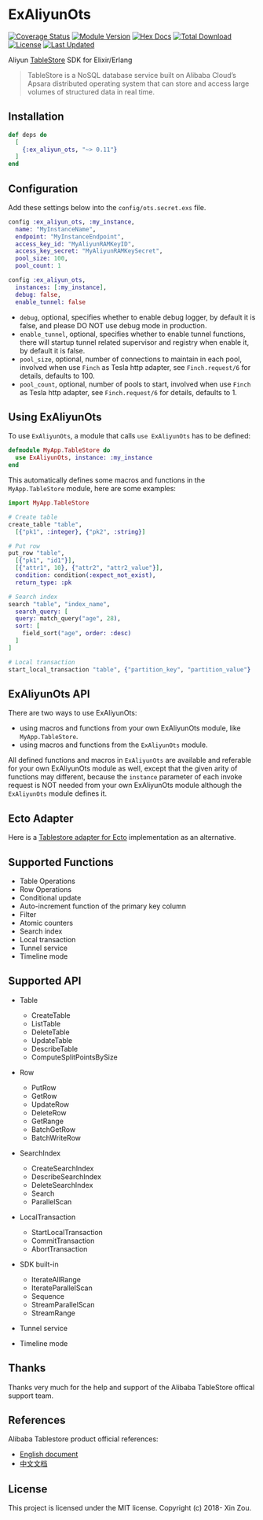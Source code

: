 # ExAliyunOts

[![Coverage Status](https://coveralls.io/repos/github/xinz/ex_aliyun_ots/badge.svg?branch=master)](https://coveralls.io/github/xinz/ex_aliyun_ots?branch=master)
[![Module Version](https://img.shields.io/hexpm/v/ex_aliyun_ots.svg)](https://hex.pm/packages/ex_aliyun_ots)
[![Hex Docs](https://img.shields.io/badge/hex-docs-lightgreen.svg)](https://hexdocs.pm/ex_aliyun_ots/)
[![Total Download](https://img.shields.io/hexpm/dt/ex_aliyun_ots.svg)](https://hex.pm/packages/ex_aliyun_ots)
[![License](https://img.shields.io/hexpm/l/ex_aliyun_ots.svg)](https://github.com/xinz/ex_aliyun_ots/blob/master/LICENSE)
[![Last Updated](https://img.shields.io/github/last-commit/xinz/ex_aliyun_ots.svg)](https://github.com/xinz/ex_aliyun_ots/commits/master)

Aliyun [TableStore](https://www.alibabacloud.com/product/table-store) SDK for Elixir/Erlang

> TableStore is a NoSQL database service built on Alibaba Cloud’s Apsara distributed operating system that can store and access large volumes of structured data in real time.

## Installation

```elixir
def deps do
  [
    {:ex_aliyun_ots, "~> 0.11"}
  ]
end
```

## Configuration

Add these settings below into the `config/ots.secret.exs` file.

```elixir
config :ex_aliyun_ots, :my_instance,
  name: "MyInstanceName",
  endpoint: "MyInstanceEndpoint",
  access_key_id: "MyAliyunRAMKeyID",
  access_key_secret: "MyAliyunRAMKeySecret",
  pool_size: 100,
  pool_count: 1

config :ex_aliyun_ots,
  instances: [:my_instance],
  debug: false,
  enable_tunnel: false
```

* `debug`, optional, specifies whether to enable debug logger, by default it is false, and please DO NOT use debug mode in production.
* `enable_tunnel`, optional, specifies whether to enable tunnel functions, there will startup tunnel related supervisor and registry when enable it, by default it is false.
* `pool_size`, optional, number of connections to maintain in each pool, involved when use `Finch` as Tesla http adapter, see `Finch.request/6` for details, defaults to 100.
* `pool_count`, optional, number of pools to start, involved when use `Finch` as Tesla http adapter, see `Finch.request/6` for details, defaults to 1.


## Using ExAliyunOts

To use `ExAliyunOts`, a module that calls `use ExAliyunOts` has to be defined:

```elixir
defmodule MyApp.TableStore do
  use ExAliyunOts, instance: :my_instance
end
```

This automatically defines some macros and functions in the `MyApp.TableStore` module, here are some examples:

```elixir
import MyApp.TableStore

# Create table
create_table "table",
  [{"pk1", :integer}, {"pk2", :string}]

# Put row
put_row "table",
  [{"pk1", "id1"}],
  [{"attr1", 10}, {"attr2", "attr2_value"}],
  condition: condition(:expect_not_exist),
  return_type: :pk

# Search index
search "table", "index_name",
  search_query: [
  query: match_query("age", 28),
  sort: [
    field_sort("age", order: :desc)
  ]
]

# Local transaction
start_local_transaction "table", {"partition_key", "partition_value"}
```

## ExAliyunOts API

There are two ways to use ExAliyunOts:

* using macros and functions from your own ExAliyunOts module, like `MyApp.TableStore`.
* using macros and functions from the `ExAliyunOts` module.

All defined functions and macros in `ExAliyunOts` are available and referable for your own ExAliyunOts module as well, except that the given arity of functions may different, because the `instance` parameter of each invoke request is NOT needed from your own ExAliyunOts module although the `ExAliyunOts` module defines it.


## Ecto Adapter

Here is a [Tablestore adapter for Ecto](https://hex.pm/packages/ecto_tablestore) implementation as an alternative.

## Supported Functions

* Table Operations
* Row Operations
* Conditional update
* Auto-increment function of the primary key column
* Filter
* Atomic counters
* Search index
* Local transaction
* Tunnel service
* Timeline mode

## Supported API


* Table
  * CreateTable
  * ListTable
  * DeleteTable
  * UpdateTable
  * DescribeTable
  * ComputeSplitPointsBySize

* Row
  * PutRow
  * GetRow
  * UpdateRow
  * DeleteRow
  * GetRange
  * BatchGetRow
  * BatchWriteRow

* SearchIndex
  * CreateSearchIndex
  * DescribeSearchIndex
  * DeleteSearchIndex
  * Search
  * ParallelScan

* LocalTransaction
  * StartLocalTransaction
  * CommitTransaction
  * AbortTransaction

* SDK built-in
  * IterateAllRange
  * IterateParallelScan
  * Sequence
  * StreamParallelScan
  * StreamRange

* Tunnel service
* Timeline mode

## Thanks

Thanks very much for the help and support of the Alibaba TableStore offical support team.

## References

Alibaba Tablestore product official references:

* [English document](https://www.alibabacloud.com/help/doc-detail/27280.htm)
* [中文文档](https://help.aliyun.com/document_detail/27280.html)

## License

This project is licensed under the MIT license. Copyright (c) 2018- Xin Zou.
